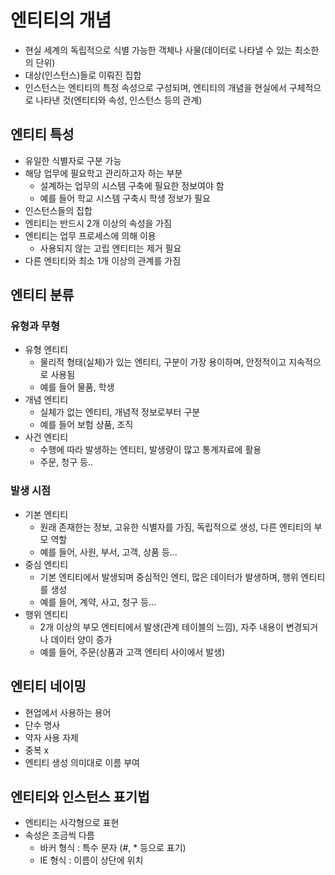 엔티티의 개념
==

- 현실 세계의 독립적으로 식별 가능한 객체나 사물(데이터로 나타낼 수 있는 최소한의 단위)
- 대상(인스턴스)들로 이뤄진 집합
- 인스턴스는 엔티티의 특정 속성으로 구성되며, 엔티티의 개념을 현실에서 구체적으로 나타낸 것(엔티티와 속성, 인스턴스 등의 관계)

## 엔티티 특성

- 유일한 식별자로 구분 가능
- 해당 업무에 필요학고 관리하고자 하는 부분
    - 설계하는 업무의 시스템 구축에 필요한 정보여야 함
    - 예를 들어 학교 시스템 구축시 학생 정보가 필요
- 인스턴스들의 집합
- 엔티티는 반드시 2개 이상의 속성을 가짐
- 엔티티는 업무 프로세스에 의해 이용
    - 사용되지 않는 고립 엔티티는 제거 필요
- 다른 엔티티와 최소 1개 이상의 관계를 가짐

## 엔티티 분류

### 유형과 무형

- 유형 엔티티
    - 물리적 형태(실체)가 있는 엔티티, 구분이 가장 용이하며, 안정적이고 지속적으로 사용됨
    - 예를 들어 물품, 학생
- 개념 엔티티
    - 실체가 없는 엔티티, 개념적 정보로부터 구분
    - 예를 들어 보험 상품, 조직
- 사건 엔티티
    - 수행에 따라 발생하는 엔티티, 발생량이 많고 통계자료에 활용
    - 주문, 청구 등..

### 발생 시점

- 기본 엔티티
    - 원래 존재한는 정보, 고유한 식별자를 가짐, 독립적으로 생성, 다른 엔티티의 부모 역할
    - 예를 들어, 사원, 부서, 고객, 상품 등...
- 중심 엔티티
    - 기본 엔티티에서 발생되며 중심적인 엔티, 많은 데이터가 발생하며, 행위 엔티티를 생성
    - 예를 들어, 계약, 사고, 청구 등...
- 행위 엔티티
    - 2개 이상의 부모 엔티티에서 발생(관계 테이블의 느낌), 자주 내용이 변경되거나 데이터 양이 증가
    - 예를 들어, 주문(상품과 고객 엔티티 사이에서 발생)

## 엔티티 네이밍

- 현업에서 사용하는 용어
- 단수 명사
- 약자 사용 자제
- 중복 x
- 엔티티 생성 의미대로 이름 부여

## 엔티티와 인스턴스 표기법

- 엔티티는 사각형으로 표현
- 속성은 조금씩 다름
  - 바커 형식 : 특수 문자 (#, * 등으로 표기)
  - IE 형식 : 이름이 상단에 위치